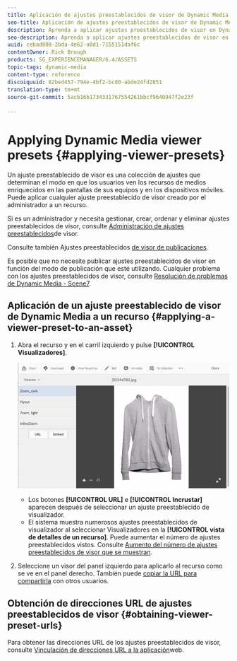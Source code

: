```yaml
---
title: Aplicación de ajustes preestablecidos de visor de Dynamic Media
seo-title: Aplicación de ajustes preestablecidos de visor de Dynamic Media
description: Aprenda a aplicar ajustes preestablecidos de visor en Dynamic Media
seo-description: Aprenda a aplicar ajustes preestablecidos de visor en Dynamic Media
uuid: cebad000-2bda-4e62-a0d1-7155151daf6c
contentOwner: Rick Brough
products: SG_EXPERIENCEMANAGER/6.4/ASSETS
topic-tags: dynamic-media
content-type: reference
discoiquuid: 82bed457-794e-4bf2-bc80-abde24fd2851
translation-type: tm+mt
source-git-commit: 5acb16b1734331767554261bbcf9640947f2e23f

---
```



# Applying Dynamic Media viewer presets {#applying-viewer-presets}

Un ajuste preestablecido de visor es una colección de ajustes que determinan el modo en que los usuarios ven los recursos de medios enriquecidos en las pantallas de sus equipos y en los dispositivos móviles. Puede aplicar cualquier ajuste preestablecido de visor creado por el administrador a un recurso.

Si es un administrador y necesita gestionar, crear, ordenar y eliminar ajustes preestablecidos de visor, consulte [Administración de ajustes preestablecidos](managing-viewer-presets.md)de visor.

Consulte también Ajustes preestablecidos [de visor de publicaciones](managing-viewer-presets.md#publishing-viewer-presets).

Es posible que no necesite publicar ajustes preestablecidos de visor en función del modo de publicación que esté utilizando.
Cualquier problema con los ajustes preestablecidos de visor, consulte [Resolución de problemas de Dynamic Media - Scene7](troubleshoot-dms7.md#viewers).

## Aplicación de un ajuste preestablecido de visor de Dynamic Media a un recurso {#applying-a-viewer-preset-to-an-asset}

1. Abra el recurso y en el carril izquierdo y pulse **[!UICONTROL Visualizadores]**.

   ![chlimage_1-104](assets/chlimage_1-104.png)

   * Los botones **[!UICONTROL URL]** e **[!UICONTROL Incrustar]** aparecen después de seleccionar un ajuste preestablecido de visualizador.
   * El sistema muestra numerosos ajustes preestablecidos de visualizador al seleccionar Visualizadores en la **[!UICONTROL vista de detalles de un recurso]**. Puede aumentar el número de ajustes preestablecidos vistos. Consulte [Aumento del número de ajustes preestablecidos de visor que se muestran](managing-viewer-presets.md).

1. Seleccione un visor del panel izquierdo para aplicarlo al recurso como se ve en el panel derecho. También puede [copiar la URL para compartirla](linking-urls-to-yourwebapplication.md) con otros usuarios.

## Obtención de direcciones URL de ajustes preestablecidos de visor {#obtaining-viewer-preset-urls}

Para obtener las direcciones URL de los ajustes preestablecidos de visor, consulte [Vinculación de direcciones URL a la aplicación](linking-urls-to-yourwebapplication.md)web.
